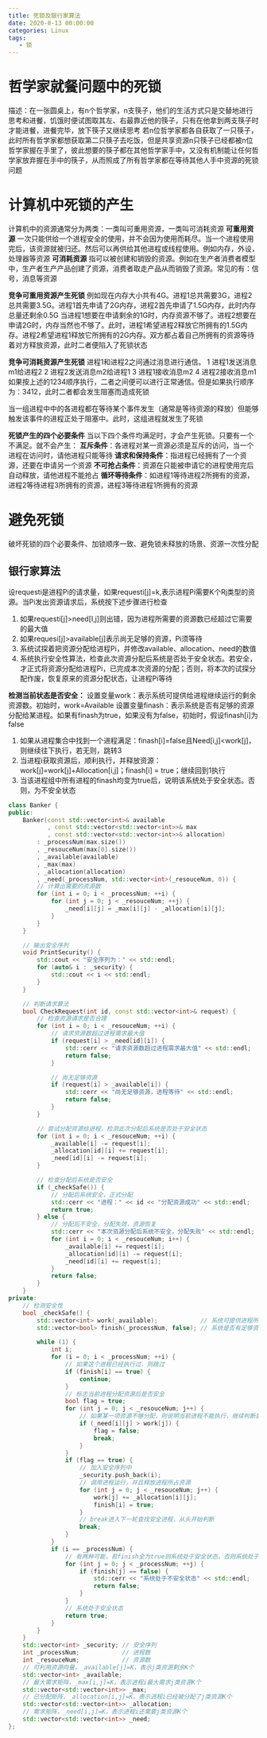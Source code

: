 ```yaml
---
title: 死锁及银行家算法
date: 2020-8-13 00:00:00
categories: Linux
tags:
   - 锁
---
```


# 哲学家就餐问题中的死锁

描述：在一张圆桌上，有n个哲学家，n支筷子，他们的生活方式只是交替地进行思考和进餐，饥饿时便试图取其左、右最靠近他的筷子，只有在他拿到两支筷子时才能进餐，进餐完毕，放下筷子又继续思考
若n位哲学家都各自获取了一只筷子，此时所有哲学家都想获取第二只筷子去吃饭，但是共享资源n只筷子已经都被n位哲学家握在手里了，彼此想要的筷子都在其他哲学家手中，又没有机制能让任何哲学家放弃握在手中的筷子，从而照成了所有哲学家都在等待其他人手中资源的死锁问题

# 计算机中死锁的产生

计算机中的资源通常分为两类：一类叫可重用资源，一类叫可消耗资源
**可重用资源**
一次只能供给一个进程安全的使用，并不会因为使用而耗尽。当一个进程使用完后，该资源就被归还。然后可以再供给其他进程或线程使用。例如内存，外设，处理器等资源
**可消耗资源**
指可以被创建和销毁的资源。例如在生产者消费者模型中，生产者生产产品创建了资源，消费者取走产品从而销毁了资源。常见的有：信号，消息等资源

**竞争可重用资源产生死锁**
例如现在内存大小共有4G。进程1总共需要3G，进程2总共需要3.5G。进程1首先申请了2G内存，进程2首先申请了1.5G内存，此时内存总量还剩余0.5G
当进程1想要在申请剩余的1G时，内存资源不够了。进程2想要在申请2G时，内存当然也不够了。此时，进程1希望进程2释放它所拥有的1.5G内存。进程2希望进程1释放它所拥有的2G内存。双方都占着自己所拥有的资源等待着对方释放资源，此时二者便陷入了死锁状态

**竞争可消耗资源产生死锁**
进程1和进程2之间通过消息进行通信。
1 进程1发送消息m1给进程2
2 进程2发送消息m2给进程1
3 进程1接收消息m2
4 进程2接收消息m1
如果按上述的1234顺序执行，二者之间便可以进行正常通信。但是如果执行顺序为：3412，此时二者都会发生阻塞而造成死锁

当一组进程中中的各进程都在等待某个事件发生（通常是等待资源的释放）但能够触发该事件的进程正处于阻塞中。此时，这组进程就发生了死锁

**死锁产生的四个必要条件**
当以下四个条件均满足时，才会产生死锁。只要有一个不满足。就不会产生：
**互斥条件**：各进程对某一资源必须是互斥的访问，当一个进程在访问时，请他进程只能等待
**请求和保持条件**：指进程已经拥有了一个资源，还要在申请另一个资源
**不可抢占条件**：资源在只能被申请它的进程使用完后自动释放，请他进程不能抢占
**循环等待条件**：如进程1等待进程2所拥有的资源，进程2等待进程3所拥有的资源，进程3等待进程1所拥有的资源

# 避免死锁

破坏死锁的四个必要条件、加锁顺序一致、避免锁未释放的场景、资源一次性分配

## 银行家算法

设requesti是进程Pi的请求量，如果requesti[j]=k,表示进程Pi需要K个Rj类型的资源。当Pi发出资源请求后，系统按下述步骤进行检查
1. 如果requesti[j]>need[I,j]则出错，因为进程所需要的资源数已经超过它需要的最大值
2. 如果requesi[j]>available[j]表示尚无足够的资源，Pi须等待
3. 系统试探着把资源分配给进程Pi，并修改available、allocation、need的数值
4. 系统执行安全性算法，检查此次资源分配后系统是否处于安全状态。若安全，才正式将资源分配给进程Pi，已完成本次资源的分配；否则，将本次的试探分配作废，恢复原来的资源分配状态，让进程Pi等待

**检测当前状态是否安全：**
设置变量work：表示系统可提供给进程继续运行的剩余资源数。初始时，work=Available
设置变量finash：表示系统是否有足够的资源分配给某进程。如果有finash为true，如果没有为false，初始时，假设finash[i]为false
1. 如果从进程集合中找到一个进程满足：finash[i]=false且Need[i,j]<work[j]，则继续往下执行，若无则，跳转3
2. 当进程i获取资源后，顺利执行，并释放资源：work[j]=work[j]+Allocation[i,j]；finash[i] = true；继续回到1执行
3. 当该进程组中所有进程的finash均变为true后，说明该系统处于安全状态。否则，为不安全状态

```cpp
class Banker {
public:
    Banker(const std::vector<int>& available
           , const std::vector<std::vector<int>>& max
           , const std::vector<std::vector<int>>& allocation)
        : _processNum(max.size())
        , _resouceNum(max[0].size())
        , _available(available)
        , _max(max)
        , _allocation(allocation)
        , _need(_processNum, std::vector<int>(_resouceNum, 0)) {
        // 计算出需要的资源数
        for (int i = 0; i < _processNum; ++i) {
            for (int j = 0; j < _resouceNum; ++j) {
                _need[i][j] = _max[i][j] - _allocation[i][j];
            }
        }
    }

    // 输出安全序列
    void PrintSecurity() {
        std::cout << "安全序列为：" << std::endl;
        for (auto& i : _security) {
            std::cout << i << std::endl;
        }
    }

    // 判断请求算法
    bool CheckRequest(int id, const std::vector<int>& request) {
        // 检查资源请求是否合理
        for (int i = 0; i < _resouceNum; ++i) {
            // 请求资源数超过进程需求最大值
            if (request[i] > _need[id][i]) {
                std::cerr << "请求资源数超过进程需求最大值" << std::endl;
                return false;
            }

            // 尚无足够资源
            if (request[i] > _available[i]) {
                std::cerr << "尚无足够资源，进程等待" << std::endl;
                return false;
            }
        }

        // 尝试分配资源给进程，检测此次分配后系统是否处于安全状态
        for (int i = 0; i < _resouceNum; ++i) {
            _available[i] -= request[i];
            _allocation[id][i] += request[i];
            _need[id][i] -= request[i];
        }

        // 检查分配后系统是否安全
        if (_checkSafe()) {
            // 分配后系统安全，正式分配
            std::cerr << "进程：" << id << "分配资源成功" << std::endl;
            return true;
        } else {
            // 分配后不安全，分配失效，资源恢复
            std::cerr << "本次资源分配后系统不安全，分配失败" << std::endl;
            for (int i = 0; i < _resouceNum; i++) {
                _available[i] += request[i];
                _allocation[id][i] -= request[i];
                _need[id][i] += request[i];
            }
            return false;
        }
    }
private:
    // 检测安全性
    bool _checkSafe() {
        std::vector<int> work(_available);            // 系统可提供进程所需的资源数
        std::vector<bool> finish(_processNum, false); // 系统是否有足够资源给某进程

        while (1) {
            int i;
            for (i = 0; i < _processNum; ++i) {
                // 如果这个进程已经执行过，则跳过
                if (finish[i] == true) {
                    continue;
                }
                // 标志当前进程分配资源后是否安全
                bool flag = true;
                for (int j = 0; j < _resouceNum; j++) {
                    // 如果某一项资源不够分配，则说明当前进程不能执行，继续判断后面的
                    if (_need[i][j] > work[j]) {
                        flag = false;
                        break;
                    }
                }
                if (flag == true) {
                    // 加入安全序列中
                    _security.push_back(i);
                    // 调用进程运行，并且释放进程所占资源
                    for (int j = 0; j < _resouceNum; j++) {
                        work[j] += _allocation[i][j];
                        finish[i] = true;
                    }
                    // break进入下一轮查找安全进程，从头开始判断
                    break;
                }
            }
            if (i == _processNum) {
                // 有两种可能，若finish全为true则系统处于安全状态，否则系统处于不安全状态
                for (int j = 0; j < _processNum; ++j) {
                    if (finish[j] == false) {
                        std::cerr << "系统处于不安全状态" << std::endl;
                        return false;
                    }
                }
                // 系统处于安全状态
                return true;
            }
        }
    }
    std::vector<int> _security; // 安全序列
    int _processNum;	        // 进程数
    int _resouceNum;	        // 资源数
    // 可利用资源向量，_available[j]=K，表示j类资源剩余K个
    std::vector<int> _available;
    // 最大需求矩阵，_max[i,j]=K，表示进程i最大需求j类资源K个
    std::vector<std::vector<int>> _max;
    // 已分配矩阵，_allocation[i,j]=K，表示进程i已经被分配了j类资源K个
    std::vector<std::vector<int>> _allocation;
    // 需求矩阵，_need[i,j]=K，表示进程i还需要j类资源K个
    std::vector<std::vector<int>> _need;
};
```